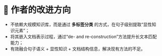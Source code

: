 # 📌 作者的改进方向

- 不依赖大规模知识库，而是通过 **多标签分类** 的方式，在句子级别提取“显性知识元素”；
- 将其嵌入文档表示过程，通过“de- and re-construction”方法提升长文本匹配能力；
- 有效融合句子语义 + 显性知识 + 文档结构信息，解决现有方法的不足。